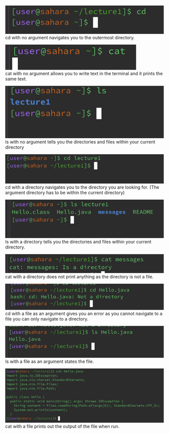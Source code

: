 ![Image](cd-no-arg.png)\
cd with no argument navigates you to the outermost directory.



![Image](cat-no-arg.png)\
cat with no argument allows you to write text in the terminal and it prints the same text.



![Image](ls-no-arg.png)\
ls with no argument tells you the directories and files within your current directory 




![Image](cd-directory.png)\
cd with a directory navigates you to the directory you are looking for. (The argument directory has to be within the current directory)


![Image](ls-directory.png)\
ls with a directory tells you the directories and files within your current directory.


![Image](cat-directory.png)\
cat with a directory does not print anything as the directory is not a file.

![Image](cd-file.png)\
cd with a file as an argument gives you an error as you cannot navigate to a file you can only navigate to a directory.


![Image](ls-file.png)\
ls with a file as an argument states the file. 


![Image](cat-file.png)\
cat with a file prints out the output of the file when run. 
